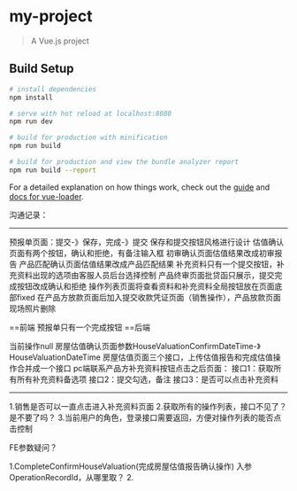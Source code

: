 # my-project

> A Vue.js project

## Build Setup

``` bash
# install dependencies
npm install

# serve with hot reload at localhost:8080
npm run dev

# build for production with minification
npm run build

# build for production and view the bundle analyzer report
npm run build --report
```

For a detailed explanation on how things work, check out the [guide](http://vuejs-templates.github.io/webpack/) and [docs for vue-loader](http://vuejs.github.io/vue-loader).

沟通记录：

--------------------------

预报单页面：提交-》保存，完成-》提交
保存和提交按钮风格进行设计
估值确认页面有两个按钮，确认和拒绝，有备注输入框
初审确认页面估值结果改成初审报告
产品匹配确认页面估值结果改成产品匹配结果
补充资料只有一个提交按钮，补充资料出现的选项由客服人员后台选择控制
产品终审页面批贷函只展示，提交完成按钮改成确认和拒绝
操作列表页面将查看资料和补充资料全局按钮放在页面底部fixed
在产品方放款页面后加入提交收款凭证页面（销售操作），产品放款页面现场照片删除

==前端
预报单只有一个完成按钮
==后端

当前操作null
房屋估值确认页面参数HouseValuationConfirmDateTime-》HouseValuationDateTime
房屋估值页面三个接口，上传估值报告和完成估值操作合并成一个接口
pc端联系产品方补充资料按钮点击之后页面：
接口1：获取所有所有补充资料备选项
接口2：提交勾选，备注
接口3：是否可以点击补充资料


--------------------------

1.销售是否可以一直点击进入补充资料页面
2.获取所有的操作列表，接口不见了？是不要了吗？
3.当前用户的角色，登录接口需要返回，方便对操作列表的能否点击控制



FE参数疑问？

1.CompleteConfirmHouseValuation(完成房屋估值报告确认操作)   入参OperationRecordId，从哪里取？
2.